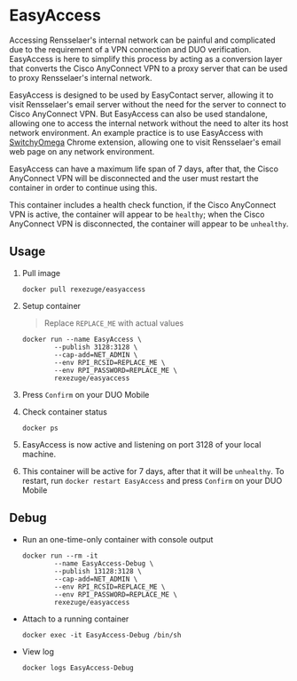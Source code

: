 # EasyAccess

Accessing Rensselaer's internal network can be painful and complicated due to the requirement of a VPN connection and DUO verification. EasyAccess is here to simplify this process by acting as a conversion layer that converts the Cisco AnyConnect VPN to a proxy server that can be used to proxy Rensselaer's internal network.

EasyAccess is designed to be used by EasyContact server, allowing it to visit Rensselaer's email server without the need for the server to connect to Cisco AnyConnect VPN. But EasyAccess can also be used standalone, allowing one to access the internal network without the need to alter its host network environment. An example practice is to use EasyAccess with [
SwitchyOmega](https://github.com/FelisCatus/SwitchyOmega) Chrome extension, allowing one to visit Rensselaer's email web page on any network environment.

EasyAccess can have a maximum life span of 7 days, after that, the Cisco AnyConnect VPN will be disconnected and the user must restart the container in order to continue using this.

This container includes a health check function, if the Cisco AnyConnect VPN is active, the container will appear to be `healthy`; when the Cisco AnyConnect VPN is disconnected, the container will appear to be `unhealthy`.

## Usage

1. Pull image

    ```shell
    docker pull rexezuge/easyaccess
    ```

1. Setup container

    > Replace `REPLACE_ME` with actual values

    ```shell
    docker run --name EasyAccess \
            --publish 3128:3128 \
            --cap-add=NET_ADMIN \
            --env RPI_RCSID=REPLACE_ME \
            --env RPI_PASSWORD=REPLACE_ME \
            rexezuge/easyaccess
    ```

1. Press `Confirm` on your DUO Mobile

1. Check container status

    ```shell
    docker ps
    ```

1. EasyAccess is now active and listening on port 3128 of your local machine.

1. This container will be active for 7 days, after that it will be `unhealthy`. To restart, run `docker restart EasyAccess` and press `Confirm` on your DUO Mobile

## Debug

- Run an one-time-only container with console output

    ```shell
    docker run --rm -it
            --name EasyAccess-Debug \
            --publish 13128:3128 \
            --cap-add=NET_ADMIN \
            --env RPI_RCSID=REPLACE_ME \
            --env RPI_PASSWORD=REPLACE_ME \
            rexezuge/easyaccess
    ```

- Attach to a running container

    ```shell
    docker exec -it EasyAccess-Debug /bin/sh
    ```

- View log

    ```shell
    docker logs EasyAccess-Debug
    ```
